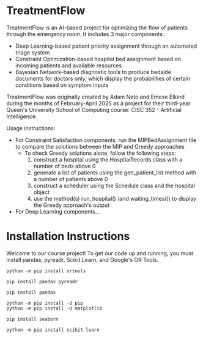 # TreatmentFlow

TreatmentFlow is an AI-based project for optimizing the flow of patients through the emergency room.
It includes 3 major components:
- Deep Learning-based patient priority assignment through an automated triage system
- Constraint Optimization-based hospital bed assignment based on incoming patients and available resources
- Bayesian Network-based diagnostic tools to produce bedside documents for doctors only, which display the probabilities of certain conditions based on symptom inputs

TreatmentFlow was originally created by Adam Neto and Emese Elkind during the months of February-April 2025 as a project for their third-year Queen's University School of Computing course: CISC 352 - Artificial Intelligence.

Usage instructions:
- For Constraint Satisfaction components, run the MIPBedAssignment file to compare the solutions between the MIP and Greedy approaches
  - To check Greedy solutions alone, follow the following steps:
    1. construct a hospital using the HosptialRecords class with a number of beds above 0
    2. generate a list of patients using the gen_patient_list method with a number of patients above 0
    3. construct a scheduler using the Schedule class and the hospital object
    4. use the method(s) run_hospital() (and waiting_times()) to display the Greedy approach's output
- For Deep Learning components...

# Installation Instructions

Welcome to our course project! To get our code up and running, you must install pandas, pyreadr, Scikit Learn, and Google's OR Tools.
```
python -m pip install ortools
```
```
pip install pandas pyreadr
```
```
pip install pandas
```
```
python -m pip install -U pip
python -m pip install -U matplotlib
```
```
pip install seaborn
```
```
python -m pip install scikit-learn

```
